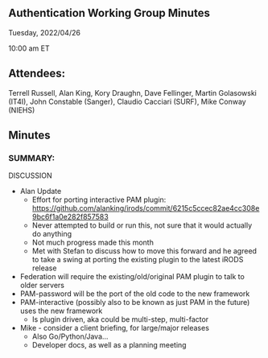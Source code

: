 ## Authentication Working Group Minutes

Tuesday, 2022/04/26

10:00 am ET

## Attendees:

Terrell Russell, Alan King, Kory Draughn, Dave Fellinger, Martin Golasowski (IT4I), John Constable (Sanger), Claudio Cacciari (SURF), Mike Conway (NIEHS)

## Minutes

### SUMMARY:

DISCUSSION

 - Alan Update
   - Effort for porting interactive PAM plugin: https://github.com/alanking/irods/commit/6215c5ccec82ae4cc308e9bc6f1a0e282f857583
   - Never attempted to build or run this, not sure that it would actually do anything
   - Not much progress made this month
   - Met with Stefan to discuss how to move this forward and he agreed to take a swing at porting the existing plugin to the latest iRODS release
 - Federation will require the existing/old/original PAM plugin to talk to older servers
 - PAM-password will be the port of the old code to the new framework
 - PAM-interactive (possibly also to be known as just PAM in the future) uses the new framework
   - Is plugin driven, aka could be multi-step, multi-factor
 - Mike - consider a client briefing, for large/major releases
   - Also Go/Python/Java...
   - Developer docs, as well as a planning meeting

